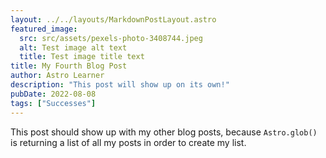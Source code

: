```yaml
---
layout: ../../layouts/MarkdownPostLayout.astro
featured_image:
  src: src/assets/pexels-photo-3408744.jpeg
  alt: Test image alt text
  title: Test image title text
title: My Fourth Blog Post
author: Astro Learner
description: "This post will show up on its own!"
pubDate: 2022-08-08
tags: ["Successes"]
---
```

This post should show up with my other blog posts, because `Astro.glob()` is returning a list of all my posts in order to create my list.